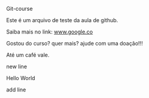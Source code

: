 Git-course

Este é um arquivo de teste da aula de github.

Saiba mais no link: www.google.co

Gostou do curso? quer mais? ajude com uma doação!!!

Até um café vale.

new line

Hello World

add line
